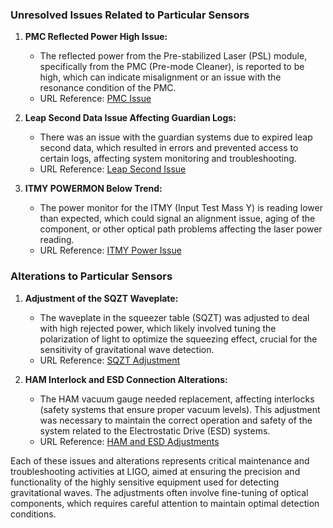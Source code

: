 ### Unresolved Issues Related to Particular Sensors

1. **PMC Reflected Power High Issue:**
   - The reflected power from the Pre-stabilized Laser (PSL) module, specifically from the PMC (Pre-mode Cleaner), is reported to be high, which can indicate misalignment or an issue with the resonance condition of the PMC.
   - URL Reference: [PMC Issue](https://alog.ligo-wa.caltech.edu/aLOG/index.php?callRep=82096)

2. **Leap Second Data Issue Affecting Guardian Logs:**
   - There was an issue with the guardian systems due to expired leap second data, which resulted in errors and prevented access to certain logs, affecting system monitoring and troubleshooting.
   - URL Reference: [Leap Second Issue](https://alog.ligo-wa.caltech.edu/aLOG/index.php?callRep=82020)

3. **ITMY POWERMON Below Trend:**
   - The power monitor for the ITMY (Input Test Mass Y) is reading lower than expected, which could signal an alignment issue, aging of the component, or other optical path problems affecting the laser power reading.
   - URL Reference: [ITMY Power Issue](https://alog.ligo-wa.caltech.edu/aLOG/index.php?callRep=82098)

### Alterations to Particular Sensors

1. **Adjustment of the SQZT Waveplate:**
   - The waveplate in the squeezer table (SQZT) was adjusted to deal with high rejected power, which likely involved tuning the polarization of light to optimize the squeezing effect, crucial for the sensitivity of gravitational wave detection.
   - URL Reference: [SQZT Adjustment](https://alog.ligo-wa.caltech.edu/aLOG/index.php?callRep=82045)

2. **HAM Interlock and ESD Connection Alterations:**
   - The HAM vacuum gauge needed replacement, affecting interlocks (safety systems that ensure proper vacuum levels). This adjustment was necessary to maintain the correct operation and safety of the system related to the Electrostatic Drive (ESD) systems.
   - URL Reference: [HAM and ESD Adjustments](https://alog.ligo-wa.caltech.edu/aLOG/index.php?callRep=82016)

Each of these issues and alterations represents critical maintenance and troubleshooting activities at LIGO, aimed at ensuring the precision and functionality of the highly sensitive equipment used for detecting gravitational waves. The adjustments often involve fine-tuning of optical components, which requires careful attention to maintain optimal detection conditions.